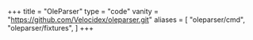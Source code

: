 +++
title = "OleParser"
type = "code"
vanity = "https://github.com/Velocidex/oleparser.git"
aliases = [
    "oleparser/cmd",
    "oleparser/fixtures",
]
+++